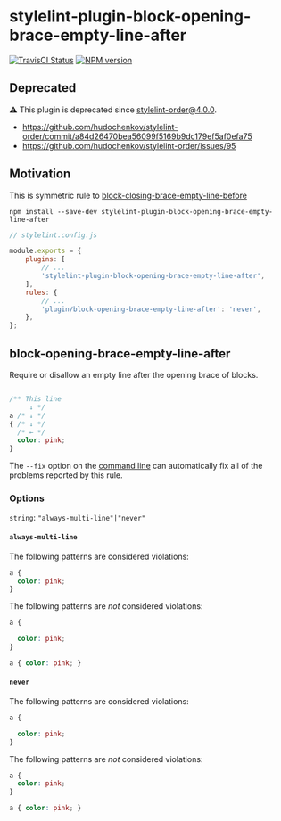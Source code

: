 # stylelint-plugin-block-opening-brace-empty-line-after

[![TravisCI Status](https://travis-ci.org/doochik/stylelint-plugin-block-opening-brace-empty-line-after.svg?branch=master)](https://travis-ci.org/doochik/stylelint-plugin-block-opening-brace-empty-line-after)
[![NPM
version](https://img.shields.io/npm/v/stylelint-plugin-block-opening-brace-empty-line-after.svg)](https://www.npmjs.org/package/stylelint-plugin-block-opening-brace-empty-line-after)

## Deprecated

⚠️ This plugin is deprecated since [stylelint-order@4.0.0](https://github.com/hudochenkov/stylelint-order/releases/tag/4.0.0).
* https://github.com/hudochenkov/stylelint-order/commit/a84d26470bea56099f5169b9dc179ef5af0efa75
* https://github.com/hudochenkov/stylelint-order/issues/95

## Motivation

This is symmetric rule to [block-closing-brace-empty-line-before](https://stylelint.io/user-guide/rules/block-closing-brace-empty-line-before)

`npm install --save-dev stylelint-plugin-block-opening-brace-empty-line-after`

```js
// stylelint.config.js

module.exports = {
    plugins: [
        // ...
        'stylelint-plugin-block-opening-brace-empty-line-after',
    ],
    rules: {
        // ...
        'plugin/block-opening-brace-empty-line-after': 'never',
    },
};  
```

## block-opening-brace-empty-line-after

Require or disallow an empty line after the opening brace of blocks.

```css

/** This line
     ↓ */
a /* ↓ */
{ /* ↓ */
  /* ← */
  color: pink;
}
```

The `--fix` option on the [command line](https://stylelint.io/user-guide/cli#autofixing-errors) can automatically fix all of the problems reported by this rule.

### Options

`string`: `"always-multi-line"|"never"`

#### `always-multi-line`

The following patterns are considered violations:

```css
a {
  color: pink;
}
```

The following patterns are *not* considered violations:

```css
a {

  color: pink;
}
```

```css
a { color: pink; }
```

#### `never`

The following patterns are considered violations:

```css
a {

  color: pink;
}
```

The following patterns are *not* considered violations:

```css
a {
  color: pink;
}
```

```css
a { color: pink; }
```

